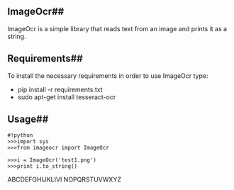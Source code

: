 ## **ImageOcr**##

ImageOcr is a simple library that reads text from an image and prints it as a string.

## **Requirements**##

To install the necessary requirements in order to use ImageOcr type:

* pip install -r requirements.txt
* sudo apt-get install tesseract-ocr

## **Usage**##

```
#!python
>>>import sys
>>>from imageocr import ImageOcr

>>>i = ImageOcr('test1.png')
>>>print i.to_string()

```
ABCDEFGHIJKLIVI
   NOPQRSTUVWXYZ
